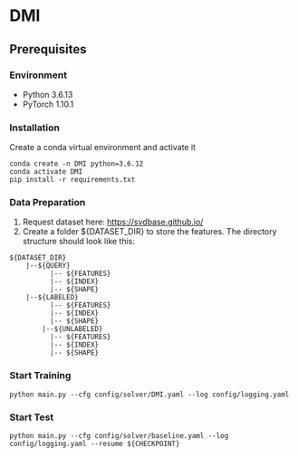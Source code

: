 # DMI
## Prerequisites
### Environment
- Python 3.6.13
- PyTorch 1.10.1
### Installation
Create a conda virtual environment and activate it
```
conda create -n DMI python=3.6.12
conda activate DMI
pip install -r requirements.txt
```
### Data Preparation
1. Request dataset here: https://svdbase.github.io/
2. Create a folder ${DATASET_DIR} to store the features. The directory structure should look like this:
```
${DATASET_DIR}
	|--${QUERY}
          |-- ${FEATURES}
          |-- ${INDEX}
          |-- ${SHAPE}
	|--${LABELED}
          |-- ${FEATURES}
          |-- ${INDEX}
          |-- ${SHAPE}
        |--${UNLABELED}
          |-- ${FEATURES}
          |-- ${INDEX}
          |-- ${SHAPE}
```
### Start Training
```
python main.py --cfg config/solver/DMI.yaml --log config/logging.yaml
```
### Start Test
```
python main.py --cfg config/solver/baseline.yaml --log config/logging.yaml --resume ${CHECKPOINT}
```

